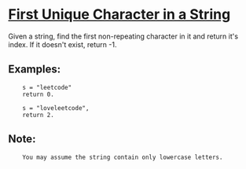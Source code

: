 # [First Unique Character in a String](https://leetcode.com/explore/challenge/card/may-leetcoding-challenge/534/week-1-may-1st-may-7th/3320/)

Given a string, find the first non-repeating character in it and return it's index. If it doesn't exist, return -1.

## Examples:

        s = "leetcode"
        return 0.

        s = "loveleetcode",
        return 2.

## Note:
        You may assume the string contain only lowercase letters.